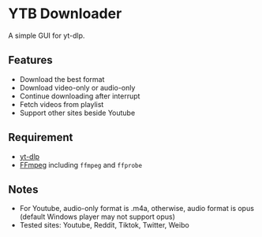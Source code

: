 # YTB Downloader

A simple GUI for yt-dlp.

## Features
- Download the best format
- Download video-only or audio-only
- Continue downloading after interrupt
- Fetch videos from playlist
- Support other sites beside Youtube

## Requirement
- [yt-dlp](https://github.com/yt-dlp/yt-dlp)
- [FFmpeg](https://ffmpeg.org/) including `ffmpeg` and `ffprobe`

## Notes
- For Youtube, audio-only format is .m4a, otherwise, audio format is opus (default Windows player may not support opus)
- Tested sites: Youtube, Reddit, Tiktok, Twitter, Weibo